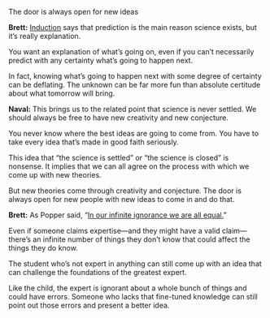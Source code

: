 


The door is always open for new ideas

**Brett:** [Induction](https://en.wikipedia.org/wiki/Inductive_reasoning) says that prediction is the main reason science exists, but it’s really explanation.

You want an explanation of what’s going on, even if you can’t necessarily predict with any certainty what’s going to happen next.

In fact, knowing what’s going to happen next with some degree of certainty can be deflating. The unknown can be far more fun than absolute certitude about what tomorrow will bring.

**Naval:** This brings us to the related point that science is never settled. We should always be free to have new creativity and new conjecture.

You never know where the best ideas are going to come from. You have to take every idea that’s made in good faith seriously.

This idea that “the science is settled” or “the science is closed” is nonsense. It implies that we can all agree on the process with which we come up with new theories.

But new theories come through creativity and conjecture. The door is always open for new people with new ideas to come in and do that.

**Brett:** As Popper said, “[In our infinite ignorance we are all equal.](https://www.goodreads.com/quotes/640011-while-differing-widely-in-the-various-little-bits-we-know)”

Even if someone claims expertise—and they might have a valid claim—there’s an infinite number of things they don’t know that could affect the things they do know.

The student who’s not expert in anything can still come up with an idea that can challenge the foundations of the greatest expert.

Like the child, the expert is ignorant about a whole bunch of things and could have errors. Someone who lacks that fine-tuned knowledge can still point out those errors and present a better idea.